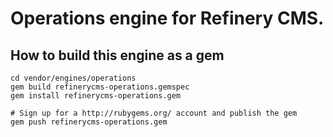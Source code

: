 # Operations engine for Refinery CMS.

## How to build this engine as a gem

    cd vendor/engines/operations
    gem build refinerycms-operations.gemspec
    gem install refinerycms-operations.gem
    
    # Sign up for a http://rubygems.org/ account and publish the gem
    gem push refinerycms-operations.gem